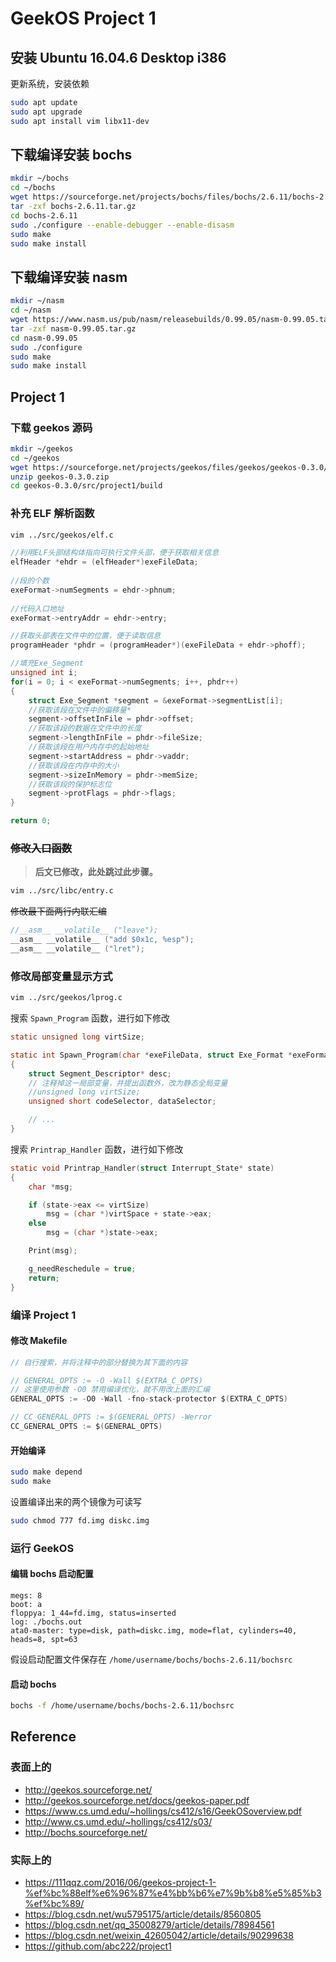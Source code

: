 # GeekOS Project 1
## 安装 Ubuntu 16.04.6 Desktop i386
更新系统，安装依赖
```sh
sudo apt update
sudo apt upgrade
sudo apt install vim libx11-dev
```

## 下载编译安装 bochs
```sh
mkdir ~/bochs
cd ~/bochs
wget https://sourceforge.net/projects/bochs/files/bochs/2.6.11/bochs-2.6.11.tar.gz
tar -zxf bochs-2.6.11.tar.gz
cd bochs-2.6.11
sudo ./configure --enable-debugger --enable-disasm
sudo make
sudo make install
```

## 下载编译安装 nasm
```sh
mkdir ~/nasm
cd ~/nasm
wget https://www.nasm.us/pub/nasm/releasebuilds/0.99.05/nasm-0.99.05.tar.gz
tar -zxf nasm-0.99.05.tar.gz
cd nasm-0.99.05
sudo ./configure
sudo make
sudo make install
```

## Project 1
### 下载 geekos 源码
```sh
mkdir ~/geekos
cd ~/geekos
wget https://sourceforge.net/projects/geekos/files/geekos/geekos-0.3.0/geekos-0.3.0.zip
unzip geekos-0.3.0.zip
cd geekos-0.3.0/src/project1/build
```

### 补充 ELF 解析函数
```sh
vim ../src/geekos/elf.c
```

```c
//利用ELF头部结构体指向可执行文件头部，便于获取相关信息
elfHeader *ehdr = (elfHeader*)exeFileData;
	
//段的个数
exeFormat->numSegments = ehdr->phnum;
	
//代码入口地址
exeFormat->entryAddr = ehdr->entry;

//获取头部表在文件中的位置，便于读取信息
programHeader *phdr = (programHeader*)(exeFileData + ehdr->phoff);

//填充Exe_Segment
unsigned int i;
for(i = 0; i < exeFormat->numSegments; i++, phdr++)
{
	struct Exe_Segment *segment = &exeFormat->segmentList[i];
	//获取该段在文件中的偏移量*
	segment->offsetInFile = phdr->offset;
	//获取该段的数据在文件中的长度
	segment->lengthInFile = phdr->fileSize;
	//获取该段在用户内存中的起始地址
	segment->startAddress = phdr->vaddr;
	//获取该段在内存中的大小
	segment->sizeInMemory = phdr->memSize;
	//获取该段的保护标志位
	segment->protFlags = phdr->flags;
}

return 0;
```

### ~~修改入口函数~~
> **后文已修改，此处跳过此步骤。**
```sh
vim ../src/libc/entry.c
```

~~修改最下面两行内联汇编~~
```c
//__asm__ __volatile__ ("leave");
__asm__ __volatile__ ("add $0x1c, %esp");
__asm__ __volatile__ ("lret");
```

### 修改局部变量显示方式
```sh
vim ../src/geekos/lprog.c
```
搜索 `Spawn_Program` 函数，进行如下修改  
```c
static unsigned long virtSize;

static int Spawn_Program(char *exeFileData, struct Exe_Format *exeFormat)
{
    struct Segment_Descriptor* desc;
    // 注释掉这一局部变量，并提出函数外，改为静态全局变量
    //unsigned long virtSize;
    unsigned short codeSelector, dataSelector;

    // ...
}
```

搜索 `Printrap_Handler` 函数，进行如下修改  
```c
static void Printrap_Handler(struct Interrupt_State* state)
{
    char *msg;

    if (state->eax <= virtSize)
        msg = (char *)virtSpace + state->eax;
    else
        msg = (char *)state->eax;

    Print(msg);

    g_needReschedule = true;
    return;
}
```

### 编译 Project 1  
#### 修改 Makefile
```c
// 自行搜索，并将注释中的部分替换为其下面的内容

// GENERAL_OPTS := -O -Wall $(EXTRA_C_OPTS)
// 这里使用参数 -O0 禁用编译优化，就不用改上面的汇编
GENERAL_OPTS := -O0 -Wall -fno-stack-protector $(EXTRA_C_OPTS)

// CC_GENERAL_OPTS := $(GENERAL_OPTS) -Werror
CC_GENERAL_OPTS := $(GENERAL_OPTS)
```

#### 开始编译
```sh
sudo make depend
sudo make
```

设置编译出来的两个镜像为可读写
```sh
sudo chmod 777 fd.img diskc.img
```

### 运行 GeekOS
#### 编辑 bochs 启动配置
```
megs: 8
boot: a
floppya: 1_44=fd.img, status=inserted
log: ./bochs.out
ata0-master: type=disk, path=diskc.img, mode=flat, cylinders=40, heads=8, spt=63
```
假设启动配置文件保存在 `/home/username/bochs/bochs-2.6.11/bochsrc`

#### 启动 bochs
```sh
bochs -f /home/username/bochs/bochs-2.6.11/bochsrc
```

## Reference
### 表面上的
- http://geekos.sourceforge.net/
- http://geekos.sourceforge.net/docs/geekos-paper.pdf
- https://www.cs.umd.edu/~hollings/cs412/s16/GeekOSoverview.pdf
- http://www.cs.umd.edu/~hollings/cs412/s03/
- http://bochs.sourceforge.net/

### 实际上的
- https://111qqz.com/2016/06/geekos-project-1-%ef%bc%88elf%e6%96%87%e4%bb%b6%e7%9b%b8%e5%85%b3%ef%bc%89/
- https://blog.csdn.net/wu5795175/article/details/8560805
- https://blog.csdn.net/qq_35008279/article/details/78984561
- https://blog.csdn.net/weixin_42605042/article/details/90299638
- https://github.com/abc222/project1